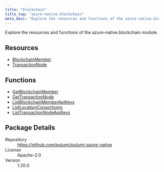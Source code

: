 ```yaml
---
title: "blockchain"
title_tag: "azure-native.blockchain"
meta_desc: "Explore the resources and functions of the azure-native.blockchain module."
---
```


<!-- WARNING: this file was generated by Pulumi Docs Generator. -->
<!-- Do not edit by hand unless you're certain you know what you are doing! -->

Explore the resources and functions of the azure-native.blockchain module.

<h2 id="resources">Resources</h2>
<ul class="api">
    <li><a href="blockchainmember" title="BlockchainMember"><span class="symbol resource"></span>BlockchainMember</a></li>
    <li><a href="transactionnode" title="TransactionNode"><span class="symbol resource"></span>TransactionNode</a></li>
</ul>

<h2 id="functions">Functions</h2>
<ul class="api">
    <li><a href="getblockchainmember" title="GetBlockchainMember"><span class="symbol function"></span>GetBlockchainMember</a></li>
    <li><a href="gettransactionnode" title="GetTransactionNode"><span class="symbol function"></span>GetTransactionNode</a></li>
    <li><a href="listblockchainmemberapikeys" title="ListBlockchainMemberApiKeys"><span class="symbol function"></span>ListBlockchainMemberApiKeys</a></li>
    <li><a href="listlocationconsortiums" title="ListLocationConsortiums"><span class="symbol function"></span>ListLocationConsortiums</a></li>
    <li><a href="listtransactionnodeapikeys" title="ListTransactionNodeApiKeys"><span class="symbol function"></span>ListTransactionNodeApiKeys</a></li>
</ul>

<h2 id="package-details">Package Details</h2>
<dl class="package-details">
	<dt>Repository</dt>
	<dd><a href="https://github.com/pulumi/pulumi-azure-native">https://github.com/pulumi/pulumi-azure-native</a></dd>
	<dt>License</dt>
	<dd>Apache-2.0</dd>
	<dt>Version</dt>
	<dd>1.20.0</dd>
</dl>

